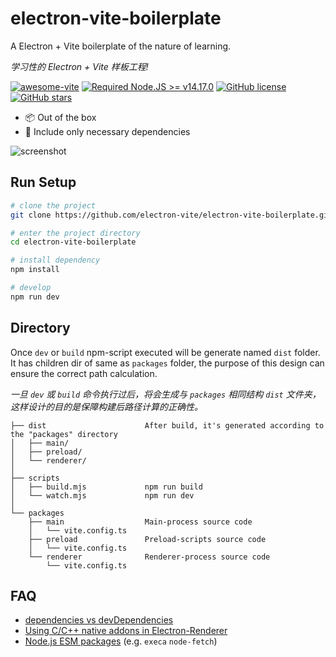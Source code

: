 # electron-vite-boilerplate

A Electron + Vite boilerplate of the nature of learning.

*学习性的 Electron + Vite 样板工程!*

[![awesome-vite](https://awesome.re/badge.svg)](https://github.com/vitejs/awesome-vite)
[![Required Node.JS >= v14.17.0](https://img.shields.io/static/v1?label=node&message=%3E=14.17.0&logo=node.js&color=3f893e)](https://nodejs.org/about/releases)
[![GitHub license](https://img.shields.io/github/license/caoxiemeihao/electron-vite-boilerplate)](https://github.com/electron-vite/electron-vite-boilerplate/blob/main/LICENSE)
[![GitHub stars](https://img.shields.io/github/stars/caoxiemeihao/electron-vite-boilerplate?color=fa6470)](https://github.com/electron-vite/electron-vite-boilerplate)

- 📦 Out of the box  
- 🚚 Include only necessary dependencies  

![screenshot](https://raw.githubusercontent.com/electron-vite/electron-vite-boilerplate/main/packages/renderer/public/screenshot-transparent.png)

## Run Setup

```sh
# clone the project
git clone https://github.com/electron-vite/electron-vite-boilerplate.git

# enter the project directory
cd electron-vite-boilerplate

# install dependency
npm install

# develop
npm run dev
```

## Directory

Once `dev` or `build` npm-script executed will be generate named `dist` folder. It has children dir of same as `packages` folder, the purpose of this design can ensure the correct path calculation.

*一旦 `dev` 或 `build` 命令执行过后，将会生成与 `packages` 相同结构 `dist` 文件夹，这样设计的目的是保障构建后路径计算的正确性。*

```tree
├── dist                      After build, it's generated according to the "packages" directory
│   ├── main/
│   ├── preload/
│   └── renderer/
│
├── scripts
│   ├── build.mjs             npm run build
│   └── watch.mjs             npm run dev
│
└── packages
    ├── main                  Main-process source code
    │   └── vite.config.ts
    ├── preload               Preload-scripts source code
    │   └── vite.config.ts
    └── renderer              Renderer-process source code
        └── vite.config.ts
```

## FAQ

- [dependencies vs devDependencies](https://github.com/electron-vite/vite-plugin-electron/tree/main/packages/electron-renderer#dependencies-vs-devdependencies)
- [Using C/C++ native addons in Electron-Renderer](https://github.com/electron-vite/vite-plugin-electron/tree/main/packages/electron-renderer#load-nodejs-cc-native-modules)
- [Node.js ESM packages](https://github.com/electron-vite/vite-plugin-electron/tree/main/packages/electron-renderer#nodejs-esm-packages) (e.g. `execa` `node-fetch`)
